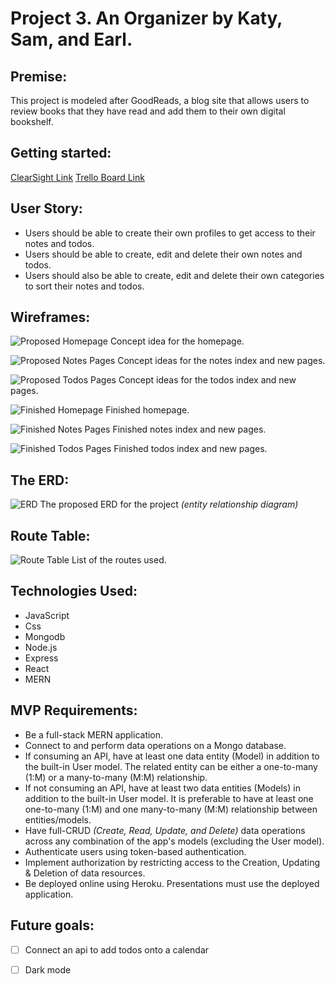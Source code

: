 # Project 3. An Organizer by Katy, Sam, and Earl.

## Premise: 

This project is modeled after GoodReads, a blog site that allows users to review books that they have read and add them to their own digital bookshelf.


## Getting started:
[ClearSight Link](https://great-reads-project.herokuapp.com)
[Trello Board Link](https://trello.com/invite/b/LqfJ94a2/8a2a0c57a5bff3e1d0ffb2942ebff9af/group-project)


## User Story:

- Users should be able to create their own profiles to get access to their notes and todos.
- Users should be able to create, edit and delete their own notes and todos.
- Users should also be able to create, edit and delete their own categories to sort their notes and todos.


## Wireframes:
 
![Proposed Homepage](./img/proposed-homepage.png)
Concept idea for the homepage.

![Proposed Notes Pages](./img/proposed-notes-pages.png)
Concept ideas for the notes index and new pages.

![Proposed Todos Pages](./img/proposed-todo-list-pages.png)
Concept ideas for the todos index and new pages.

![Finished Homepage](./img/)
Finished homepage.

![Finished Notes Pages](./img/)
Finished notes index and new pages.

![Finished Todos Pages](./img/)
Finished todos index and new pages.

## The ERD: 

![ERD](./img/ERD.png)
The proposed ERD for the project *(entity relationship diagram)*


## Route Table:
 ![Route Table](./img/routes.png)
List of the routes used.

## Technologies Used:
- JavaScript
- Css
- Mongodb
- Node.js
- Express
- React
- MERN

## MVP Requirements:
- Be a full-stack MERN application.
- Connect to and perform data operations on a Mongo database.
- If consuming an API, have at least one data entity (Model) in addition to the built-in User model. The related entity can be either a one-to-many (1:M) or a many-to-many (M:M) relationship.
- If not consuming an API, have at least two data entities (Models) in addition to the built-in User model. It is preferable to have at least one one-to-many (1:M) and one many-to-many (M:M) relationship between entities/models.
- Have full-CRUD *(Create, Read, Update, and Delete)* data operations across any combination of the app's models (excluding the User model). 
- Authenticate users using token-based authentication.
- Implement authorization by restricting access to the Creation, Updating & Deletion of data resources.
- Be deployed online using Heroku. Presentations must use the deployed application.



## Future goals:
- [ ] Connect an api to add todos onto a calendar
- [ ] Dark mode


